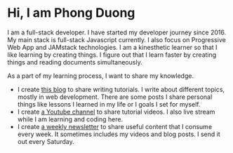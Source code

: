 # Hi, I am Phong Duong

I am a full-stack developer. I have started my developer journey since 2016. My main stack is full-stack Javascript currently. I also focus on Progressive Web App and JAMstack technologies. I am a kinesthetic learner so that I like learning by creating things. I figure out that I learn faster by creating things and reading documents simultaneously.

As a part of my learning process, I want to share my knowledge.

- I create [this blog](http://phongduong.dev/blog) to share writing tutorials. I write about different topics, mostly in web development. There are some posts I share personal things like lessons I learned in my life or I goals I set for myself.
- I create [a Youtube channel](https://www.youtube.com/channel/UCXykqt3V2-9bYXKWZRcH0rA) to share tutorial videos. I also live stream while I am learning and coding here.
- I create [a weekly newsletter](https://koogio.substack.com/) to share useful content that I consume every week. It sometimes includes my videos and blog posts. I send it out every Saturday.
